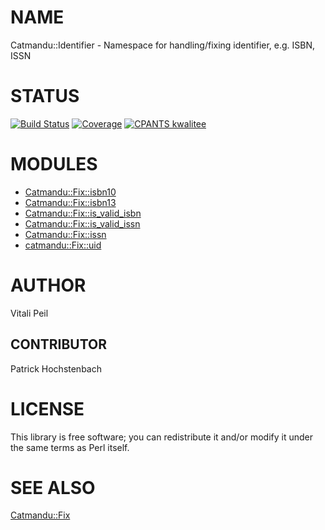 # NAME

Catmandu::Identifier - Namespace for handling/fixing identifier, e.g. ISBN, ISSN

# STATUS

[![Build Status](https://travis-ci.org/LibreCat/Catmandu-Identifier.svg?branch=master)](https://travis-ci.org/LibreCat/Catmandu-Identifier)
[![Coverage](https://coveralls.io/repos/LibreCat/Catmandu-Identifier/badge.png?branch=master)](https://coveralls.io/r/LibreCat/Catmandu-Identifier)
[![CPANTS kwalitee](http://cpants.cpanauthors.org/dist/Catmandu-Identifier.png)](http://cpants.cpanauthors.org/dist/Catmandu-Identifier)

# MODULES

- [Catmandu::Fix::isbn10](https://metacpan.org/pod/Catmandu::Fix::isbn10)
- [Catmandu::Fix::isbn13](https://metacpan.org/pod/Catmandu::Fix::isbn13)
- [Catmandu::Fix::is\_valid\_isbn](https://metacpan.org/pod/Catmandu::Fix::is_valid_isbn)
- [Catmandu::Fix::is\_valid\_issn](https://metacpan.org/pod/Catmandu::Fix::is_valid_issn)
- [Catmandu::Fix::issn](https://metacpan.org/pod/Catmandu::Fix::issn)
- [catmandu::Fix::uid](https://metacpan.org/pod/catmandu::Fix::uid)

# AUTHOR

Vitali Peil

## CONTRIBUTOR

Patrick Hochstenbach

# LICENSE

This library is free software; you can redistribute it and/or modify
it under the same terms as Perl itself.

# SEE ALSO

[Catmandu::Fix](https://metacpan.org/pod/Catmandu::Fix)
